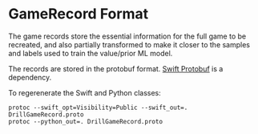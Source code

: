 #  GameRecord Format

The game records store the essential information for the full game to be
recreated, and also partially transformed to make it closer to the samples and
labels used to train the value/prior ML model.

The records are stored in the protobuf format.
[Swift Protobuf](https://github.com/apple/swift-protobuf) is a dependency.

To regerenerate the Swift and Python classes:

```
protoc --swift_opt=Visibility=Public --swift_out=. DrillGameRecord.proto 
protoc --python_out=. DrillGameRecord.proto
```


